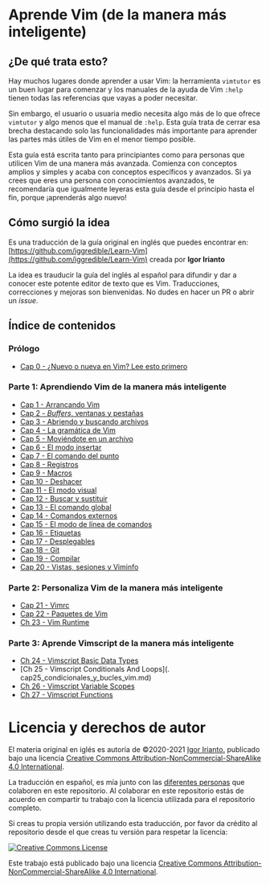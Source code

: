 # Aprende Vim (de la manera más inteligente)

## ¿De qué trata esto?

Hay muchos lugares donde aprender a usar Vim: la herramienta `vimtutor` es un buen lugar para comenzar y los manuales de la ayuda de Vim `:help` tienen todas las referencias que vayas a poder necesitar.

Sin embargo, el usuario o usuaria medio necesita algo más de lo que ofrece `vimtutor` y algo menos que el manual de `:help`. Esta guía trata de cerrar esa brecha destacando solo las funcionalidades más importante para aprender las partes más útiles de Vim en el menor tiempo posible.

Esta guía está escrita tanto para principiantes como para personas que utilicen Vim de una manera más avanzada. Comienza con conceptos amplios y simples y acaba con conceptos específicos y avanzados. Si ya crees que eres una persona con conocimientos avanzados, te recomendaría que igualmente leyeras esta guía desde el principio hasta el fin, porque ¡aprenderás algo nuevo!

## Cómo surgió la idea
Es una traducción de la guía original en inglés que puedes encontrar en: [https://github.com/iggredible/Learn-Vim](https://github.com/iggredible/Learn-Vim) creada por **Igor Irianto**

La idea es trauducir la guía del inglés al español para difundir y dar a conocer este potente editor de texto que es Vim. Traducciones, correcciones y mejoras son bienvenidas. No dudes en hacer un PR o abrir un *issue*.

## Índice de contenidos 

### Prólogo

- [Cap 0     - ¿Nuevo o nueva en Vim? Lee esto primero](./cap00_reciente_en_vim_lee_esto_primero.md)

### Parte 1: Aprendiendo Vim de la manera más inteligente

- [Cap 1  - Arrancando Vim](./cap01_empezando_en_vim.md)
- [Cap 2  - *Buffers*, ventanas y pestañas](./cap02_buffers_ventanas_pestañas.md)
- [Cap 3  - Abriendo y buscando archivos](./cap03_abriendo_y_buscando_archivos.md)
- [Cap 4  - La gramática de Vim](./cap04_gramatica_vim.md)
- [Cap 5  - Moviéndote en un archivo](./cap05_moviendote_en_un_archivo.md)
- [Cap 6  - El modo insertar](./cap06_modo_insertar.md)
- [Cap 7  - El comando del punto](./cap07_el_comando_del_punto.md)
- [Cap 8  - Registros](./cap08_registros.md)
- [Cap 9  - Macros](./cap09_macros.md)
- [Cap 10 - Deshacer](./cap10_deshacer.md)
- [Cap 11 - El modo visual](./cap11_modo_visual.md)
- [Cap 12 - Buscar y sustituir](./cap12_buscar_y_sustituir.md)
- [Cap 13 - El comando global](./cap13_el_comando_global.md)
- [Cap 14 - Comandos externos](./cap14_comandos_externos.md)
- [Cap 15 - El modo de línea de comandos](./cap15_modo_linea_comandos.md)
- [Cap 16 - Etiquetas](./cap16_etiquetas.md)
- [Cap 17 - Desplegables](./cap17_plegado.md)
- [Cap 18 - Git](./cap18_git.md)
- [Cap 19 - Compilar](./cap19_compilar.md)
- [Cap 20 - Vistas, sesiones y Viminfo](./cap20_vistas_sesiones_viminfo.md)

### Parte 2: Personaliza Vim de la manera más inteligente

- [Cap 21 - Vimrc](./cap21_vimrc.md)
- [Cap 22 - Paquetes de Vim](./cap22_paquetes_vim.md)
- [Ch 23 - Vim Runtime](./cap23_ejecutables_vim.md)

### Parte 3: Aprende Vimscript de la manera más inteligente

- [Ch 24 - Vimscript Basic Data Types](./cap24_tipos_basicos_datos_en_vim.md)
- [Ch 25 - Vimscript Conditionals And Loops](. cap25_condicionales_y_bucles_vim.md)
- [Ch 26 - Vimscript Variable Scopes](./cap26_ambito_variables_vimscript.md)
- [Ch 27 - Vimscript Functions](./cap27_funciones_vimscript.md)


# Licencia y derechos de autor
El materia original en iglés es autoría de ©2020-2021 [Igor Irianto.](https://github.com/iggredible/Learn-Vim) publicado bajo una licencia <a rel="license" href="http://creativecommons.org/licenses/by-nc-sa/4.0/">Creative Commons Attribution-NonCommercial-ShareAlike 4.0 International</a>.

La traducción en español, es mía junto con las [diferentes personas](https://github.com/victorhck/learn-Vim-es/graphs/contributors) que colaboren en este repositorio. Al colaborar en este repositorio estás de acuerdo en compartir tu trabajo con la licencia utilizada para el repositorio completo.

Si creas tu propia versión utilizando esta traducción, por favor da crédito al repositorio desde el que creas tu versión para respetar la licencia:

<a rel="license" href="http://creativecommons.org/licenses/by-nc-sa/4.0/"><img alt="Creative Commons License" style="border-width:0" src="https://licensebuttons.net/l/by-nc-sa/4.0/88x31.png" /></a><br />

Este trabajo está publicado bajo una licencia <a rel="license" href="http://creativecommons.org/licenses/by-nc-sa/4.0/">Creative Commons Attribution-NonCommercial-ShareAlike 4.0 International</a>.

